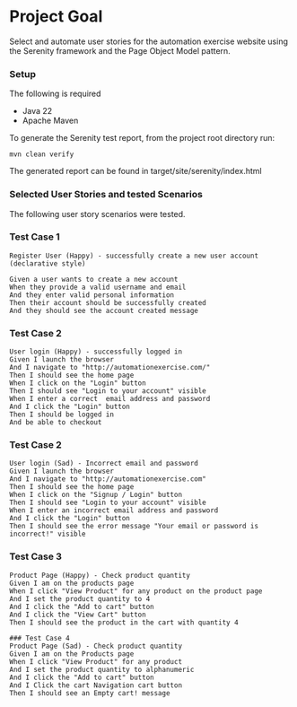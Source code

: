 # Project Goal
Select and automate user stories for the automation exercise website using the Serenity framework and the Page
Object Model pattern.

### Setup
The following is required
- Java 22
- Apache Maven

To generate the Serenity test report, from the project root directory run:
```shell
mvn clean verify
```
The generated report can be found in target/site/serenity/index.html

### Selected User Stories and tested Scenarios

The following user story scenarios were tested. 

### Test Case 1

```gherkin
Register User (Happy) - successfully create a new user account (declarative style)

Given a user wants to create a new account
When they provide a valid username and email
And they enter valid personal information
Then their account should be successfully created
And they should see the account created message
```

### Test Case 2
```gherkin
User login (Happy) - successfully logged in
Given I launch the browser
And I navigate to "http://automationexercise.com/"
Then I should see the home page
When I click on the "Login" button
Then I should see "Login to your account" visible
When I enter a correct  email address and password
And I click the "Login" button
Then I should be logged in
And be able to checkout
```

### Test Case 2
```gherkin
User login (Sad) - Incorrect email and password
Given I launch the browser
And I navigate to "http://automationexercise.com"
Then I should see the home page
When I click on the "Signup / Login" button
Then I should see "Login to your account" visible
When I enter an incorrect email address and password
And I click the "Login" button
Then I should see the error message "Your email or password is incorrect!" visible
```

### Test Case 3
```gherkin
Product Page (Happy) - Check product quantity
Given I am on the products page
When I click "View Product" for any product on the product page
And I set the product quantity to 4
And I click the "Add to cart" button
And I click the "View Cart" button
Then I should see the product in the cart with quantity 4
```
```gherkin
### Test Case 4
Product Page (Sad) - Check product quantity
Given I am on the Products page
When I click "View Product" for any product
And I set the product quantity to alphanumeric
And I click the "Add to cart" button
And I Click the cart Navigation cart button
Then I should see an Empty cart! message
```
